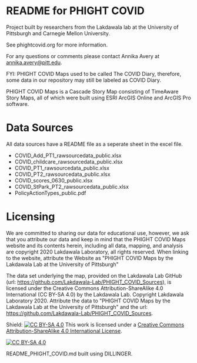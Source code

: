 # README for PHIGHT COVID

Project built by researchers from the Lakdawala lab at the University of Pittsburgh and Carnegie Mellon University. 

See phightcovid.org for more information. 

For any questions or comments please contact Annika Avery at annika.avery@pitt.edu.  

FYI: PHIGHT COVID Maps used to be called The COVID Diary, therefore, some data in our repository may still be labeled as COVID Diary. 

PHIGHT COVID Maps is a Cascade Story Map consisting of TimeAware Story Maps, all of which were built using ESRI ArcGIS Online and ArcGIS Pro software. 

# Data Sources 
All data sources have a README file as a seperate sheet in the excel file. 
* COVID_Add_PT1_rawsourcedata_public.xlsx
* COVID_childcare_rawsourcedata_public.xlsx
* COVID_PT1_rawsourcedata_public.xlsx
* COVID_PT2_rawsourcedata_public.xlsx
* COVID_scores_0630_public.xlsx
* COVID_StPark_PT2_rawsourcedata_public.xlsx
* PolicyActionTypes_public.pdf 

# Licensing

We are committed to sharing our data for educational use, however, we ask that you attribute our data and keep in mind that the PHIGHT COVID Maps website and its contents herein, including all data, mapping, and analysis are copyright 2020 Lakdawala Laboratory, all rights reserved. When linking to the website, attribute the Website as "PHIGHT COVID Maps by the Lakdawala Lab at the University of Pittsburgh"

The data set underlying the map, provided on the Lakdawala Lab GitHub (url: https://github.com/Lakdawala-Lab/PHIGHT_COVID_Sources), is licensed under the Creative Commons Attribution-ShareAlike 4.0 International (CC BY-SA 4.0) by the Lakdawala Lab. Copyright Lakdawala Laboratory 2020. Attribute the data to "PHIGHT COVID Maps by the Lakdawala Lab at the University of Pittsburgh" and the url: https://github.com/Lakdawala-Lab/PHIGHT_COVID_Sources. 

Shield: [![CC BY-SA 4.0][cc-by-sa-shield]][cc-by-sa]
This work is licensed under a
[Creative Commons Attribution-ShareAlike 4.0 International License][cc-by-sa].

[![CC BY-SA 4.0][cc-by-sa-image]][cc-by-sa]

[cc-by-sa]: http://creativecommons.org/licenses/by-sa/4.0/
[cc-by-sa-image]: https://licensebuttons.net/l/by-sa/4.0/88x31.png
[cc-by-sa-shield]: https://img.shields.io/badge/License-CC%20BY--SA%204.0-lightgrey.svg


README_PHIGHT_COVID.md built using DILLINGER. 

